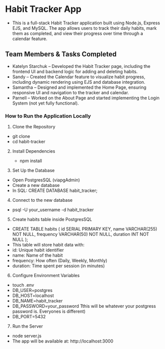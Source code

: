 # Habit Tracker App

- This is a full-stack Habit Tracker application built using Node.js, Express EJS, and MySQL. The app allows users to track their daily habits, mark them as completed, and view their progress over time through a calendar feature.

## Team Members & Tasks Completed

- Katelyn Starchuk – Developed the Habit Tracker page, including the frontend UI and backend logic for adding and deleting habits.
- Sandy – Created the Calendar feature to visualize habit progress, including dynamic rendering using EJS and database integration.
- Samantha – Designed and implemented the Home Page, ensuring responsive UI and navigation to the tracker and calendar.
- Parnell – Worked on the About Page and started implementing the Login System (not yet fully functional).


### How to Run the Application Locally

1. Clone the Repository

- git clone <repo-url>
- cd habit-tracker

2. Install Dependencies
   - npm install
  
3. Set Up the Database

- Open PostgresSQL (viapgAdmin)
- Create a new database
- In SQL: CREATE DATABASE habit_tracker;

4. Connect to the new database
  - psql -U your_username -d habit_tracker

5. Create habits table inside PostgresSQL
  - CREATE TABLE habits (
    id SERIAL PRIMARY KEY,
    name VARCHAR(255) NOT NULL,
    frequency VARCHAR(50) NOT NULL,
    duration INT NOT NULL
);
- This table will store habit data with:
- id: Unique habit identifier
- name: Name of the habit
- frequency: How often (Daily, Weekly, Monthly)
- duration: Time spent per session (in minutes)

6. Configure Environment Variables
- touch .env
- DB_USER=postgres
- DB_HOST=localhost
- DB_NAME=habit_tracker
- DB_PASSWORD=your_password Tthis will be whatever your postgress password is. Everyones is different)
- DB_PORT=5432


7. Run the Server

- node server.js
- The app will be available at: http://localhost:3000
